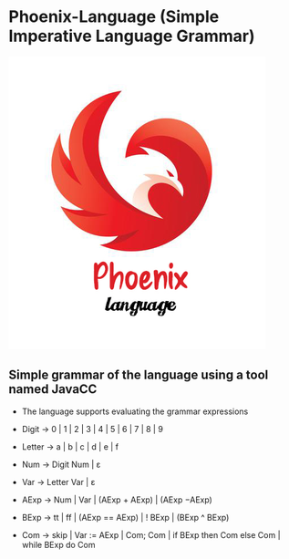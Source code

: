 # Phoenix-Language (Simple Imperative Language Grammar)

![Phoenix-Language](img.jpg)

## Simple grammar of the language using a tool named JavaCC

* The language supports evaluating the grammar expressions

* Digit   → 0 | 1 | 2 | 3 | 4 | 5 | 6 | 7 | 8 | 9
* Letter → a | b | c | d | e | f
* Num   → Digit Num  |  ε
* Var     →  Letter Var  |  ε
* AExp  →  Num | Var | (AExp + AExp) | (AExp −AExp)
* BExp  →  tt | ff | (AExp == AExp) | ! BExp | (BExp ^ BExp)
* Com   →  skip | Var := AExp | Com; Com | if BExp then Com else Com | while BExp do Com


